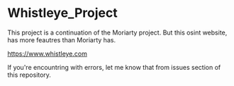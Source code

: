 # Whistleye_Project
This project is a continuation of the Moriarty project. But this osint website, has more feautres than Moriarty has.

https://www.whistleye.com

If you're encountring with errors, let me know that from issues section of this repository.



